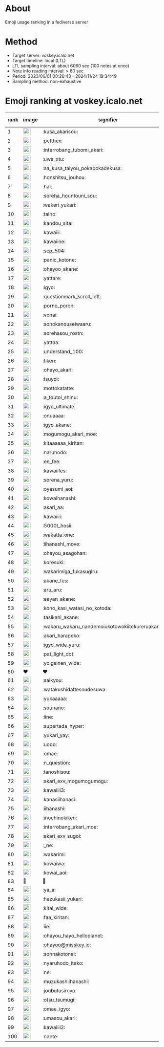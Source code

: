 # About
Emoji usage ranking in a fediverse server

# Method
- Target server: voskey.icalo.net
- Target timeline: local (LTL)
- LTL sampling interval: about 6060 sec (100 notes at once)
- Note info reading interval: > 60 sec
- Period: 2023/06/01 00:26:43 - 2024/11/24 19:34:49 
- Sampling method: non-exhaustive

# Emoji ranking at voskey.icalo.net

|rank|image|signifier|type|frequency score|
|----|----|----|----|----|
|1|<img height="24" src="https://voskey.icalo.net/emoji/kusa_akarisou.webp">|:kusa_akarisou:|custom|34894|
|2|<img height="24" src="https://voskey.icalo.net/emoji/petthex.webp">|:petthex:|custom|27426|
|3|<img height="24" src="https://voskey.icalo.net/emoji/interrobang_tubomi_akari.webp">|:interrobang_tubomi_akari:|custom|14268|
|4|<img height="24" src="https://voskey.icalo.net/emoji/uwa_xtu.webp">|:uwa_xtu:|custom|12488|
|5|<img height="24" src="https://voskey.icalo.net/emoji/aa_kusa_taiyou_pokapokadekusa.webp">|:aa_kusa_taiyou_pokapokadekusa:|custom|11229|
|6|<img height="24" src="https://voskey.icalo.net/emoji/honshitsu_jouhou.webp">|:honshitsu_jouhou:|custom|10045|
|7|<img height="24" src="https://voskey.icalo.net/emoji/hai.webp">|:hai:|custom|8579|
|8|<img height="24" src="https://voskey.icalo.net/emoji/soreha_hountouni_sou.webp">|:soreha_hountouni_sou:|custom|7451|
|9|<img height="24" src="https://voskey.icalo.net/emoji/wakari_yukari.webp">|:wakari_yukari:|custom|7125|
|10|<img height="24" src="https://voskey.icalo.net/emoji/taiho.webp">|:taiho:|custom|6934|
|11|<img height="24" src="https://voskey.icalo.net/emoji/kandou_sita.webp">|:kandou_sita:|custom|6760|
|12|<img height="24" src="https://voskey.icalo.net/emoji/kawaiii.webp">|:kawaiii:|custom|6559|
|13|<img height="24" src="https://voskey.icalo.net/emoji/kawaiine.webp">|:kawaiine:|custom|6149|
|14|<img height="24" src="https://voskey.icalo.net/emoji/scp_504.webp">|:scp_504:|custom|5964|
|15|<img height="24" src="https://voskey.icalo.net/emoji/panic_kotone.webp">|:panic_kotone:|custom|5369|
|16|<img height="24" src="https://voskey.icalo.net/emoji/ohayoo_akane.webp">|:ohayoo_akane:|custom|4955|
|17|<img height="24" src="https://voskey.icalo.net/emoji/yattare.webp">|:yattare:|custom|4896|
|18|<img height="24" src="https://voskey.icalo.net/emoji/igyo.webp">|:igyo:|custom|4842|
|19|<img height="24" src="https://voskey.icalo.net/emoji/questionmark_scroll_left.webp">|:questionmark_scroll_left:|custom|4730|
|20|<img height="24" src="https://voskey.icalo.net/emoji/porno_poron.webp">|:porno_poron:|custom|4529|
|21|<img height="24" src="https://voskey.icalo.net/emoji/vohai.webp">|:vohai:|custom|4370|
|22|<img height="24" src="https://voskey.icalo.net/emoji/sonokanouseiwaaru.webp">|:sonokanouseiwaaru:|custom|4361|
|23|<img height="24" src="https://voskey.icalo.net/emoji/sorehasou_rostn.webp">|:sorehasou_rostn:|custom|4314|
|24|<img height="24" src="https://voskey.icalo.net/emoji/yattaa.webp">|:yattaa:|custom|4047|
|25|<img height="24" src="https://voskey.icalo.net/emoji/understand_100.webp">|:understand_100:|custom|3814|
|26|<img height="24" src="https://voskey.icalo.net/emoji/tiken.webp">|:tiken:|custom|3765|
|27|<img height="24" src="https://voskey.icalo.net/emoji/ohayo_akari.webp">|:ohayo_akari:|custom|3756|
|28|<img height="24" src="https://voskey.icalo.net/emoji/tsuyoi.webp">|:tsuyoi:|custom|3724|
|29|<img height="24" src="https://voskey.icalo.net/emoji/mottokatatte.webp">|:mottokatatte:|custom|3717|
|30|<img height="24" src="https://voskey.icalo.net/emoji/a_toutoi_shinu.webp">|:a_toutoi_shinu:|custom|3539|
|31|<img height="24" src="https://voskey.icalo.net/emoji/igyo_ultimate.webp">|:igyo_ultimate:|custom|3336|
|32|<img height="24" src="https://voskey.icalo.net/emoji/onuaaaa.webp">|:onuaaaa:|custom|3278|
|33|<img height="24" src="https://voskey.icalo.net/emoji/igyo_akane.webp">|:igyo_akane:|custom|3056|
|34|<img height="24" src="https://voskey.icalo.net/emoji/mogumogu_akari_moe.webp">|:mogumogu_akari_moe:|custom|3027|
|35|<img height="24" src="https://voskey.icalo.net/emoji/kitaaaaaa_kiritan.webp">|:kitaaaaaa_kiritan:|custom|3025|
|36|<img height="24" src="https://voskey.icalo.net/emoji/naruhodo.webp">|:naruhodo:|custom|3005|
|37|<img height="24" src="https://voskey.icalo.net/emoji/ee_fee.webp">|:ee_fee:|custom|2966|
|38|<img height="24" src="https://voskey.icalo.net/emoji/kawaiifes.webp">|:kawaiifes:|custom|2897|
|39|<img height="24" src="https://voskey.icalo.net/emoji/sorena_yuru.webp">|:sorena_yuru:|custom|2876|
|40|<img height="24" src="https://voskey.icalo.net/emoji/oyasumi_aoi.webp">|:oyasumi_aoi:|custom|2833|
|41|<img height="24" src="https://voskey.icalo.net/emoji/kowaihanashi.webp">|:kowaihanashi:|custom|2806|
|42|<img height="24" src="https://voskey.icalo.net/emoji/akari_aa.webp">|:akari_aa:|custom|2673|
|43|<img height="24" src="https://voskey.icalo.net/emoji/kawaiiii.webp">|:kawaiiii:|custom|2651|
|44|<img height="24" src="https://voskey.icalo.net/emoji/5000t_hosii.webp">|:5000t_hosii:|custom|2623|
|45|<img height="24" src="https://voskey.icalo.net/emoji/wakatta_one.webp">|:wakatta_one:|custom|2539|
|46|<img height="24" src="https://voskey.icalo.net/emoji/iihanashi_move.webp">|:iihanashi_move:|custom|2531|
|47|<img height="24" src="https://voskey.icalo.net/emoji/ohayou_asagohan.webp">|:ohayou_asagohan:|custom|2516|
|48|<img height="24" src="https://voskey.icalo.net/emoji/koresuki.webp">|:koresuki:|custom|2497|
|49|<img height="24" src="https://voskey.icalo.net/emoji/wakarimiga_fukasugiru.webp">|:wakarimiga_fukasugiru:|custom|2488|
|50|<img height="24" src="https://voskey.icalo.net/emoji/akane_fes.webp">|:akane_fes:|custom|2475|
|51|<img height="24" src="https://voskey.icalo.net/emoji/aru_aru.webp">|:aru_aru:|custom|2454|
|52|<img height="24" src="https://voskey.icalo.net/emoji/eeyan_akane.webp">|:eeyan_akane:|custom|2401|
|53|<img height="24" src="https://voskey.icalo.net/emoji/kono_kasi_watasi_no_kotoda.webp">|:kono_kasi_watasi_no_kotoda:|custom|2386|
|54|<img height="24" src="https://voskey.icalo.net/emoji/tasikani_akane.webp">|:tasikani_akane:|custom|2363|
|55|<img height="24" src="https://voskey.icalo.net/emoji/wakaru_wakaru_nandemoiukotowokiitekureruakanetyan.webp">|:wakaru_wakaru_nandemoiukotowokiitekureruakanetyan:|custom|2285|
|56|<img height="24" src="https://voskey.icalo.net/emoji/akari_harapeko.webp">|:akari_harapeko:|custom|2247|
|57|<img height="24" src="https://voskey.icalo.net/emoji/igyo_wide_yuru.webp">|:igyo_wide_yuru:|custom|2246|
|58|<img height="24" src="https://voskey.icalo.net/emoji/pat_light_dot.webp">|:pat_light_dot:|custom|2241|
|59|<img height="24" src="https://voskey.icalo.net/emoji/yoigainen_wide.webp">|:yoigainen_wide:|custom|2238|
|60|❤|❤|unicode|2234|
|61|<img height="24" src="https://voskey.icalo.net/emoji/saikyou.webp">|:saikyou:|custom|2201|
|62|<img height="24" src="https://voskey.icalo.net/emoji/watakushidattesoudesuwa.webp">|:watakushidattesoudesuwa:|custom|2194|
|63|<img height="24" src="https://voskey.icalo.net/emoji/yukaaaaa.webp">|:yukaaaaa:|custom|2154|
|64|<img height="24" src="https://voskey.icalo.net/emoji/sounano.webp">|:sounano:|custom|2037|
|65|<img height="24" src="https://voskey.icalo.net/emoji/iine.webp">|:iine:|custom|1965|
|66|<img height="24" src="https://voskey.icalo.net/emoji/supertada_hyper.webp">|:supertada_hyper:|custom|1932|
|67|<img height="24" src="https://voskey.icalo.net/emoji/yukari_yay.webp">|:yukari_yay:|custom|1929|
|68|<img height="24" src="https://voskey.icalo.net/emoji/uooo.webp">|:uooo:|custom|1928|
|69|<img height="24" src="https://voskey.icalo.net/emoji/omae.webp">|:omae:|custom|1896|
|70|<img height="24" src="https://voskey.icalo.net/emoji/n_question.webp">|:n_question:|custom|1887|
|71|<img height="24" src="https://voskey.icalo.net/emoji/tanoshisou.webp">|:tanoshisou:|custom|1863|
|72|<img height="24" src="https://voskey.icalo.net/emoji/akari_exv_mogumogumogu.webp">|:akari_exv_mogumogumogu:|custom|1824|
|73|<img height="24" src="https://voskey.icalo.net/emoji/kawaiiii3.webp">|:kawaiiii3:|custom|1789|
|74|<img height="24" src="https://voskey.icalo.net/emoji/kanasiihanasi.webp">|:kanasiihanasi:|custom|1752|
|75|<img height="24" src="https://voskey.icalo.net/emoji/iihanashi.webp">|:iihanashi:|custom|1729|
|76|<img height="24" src="https://voskey.icalo.net/emoji/inochinokiken.webp">|:inochinokiken:|custom|1690|
|77|<img height="24" src="https://voskey.icalo.net/emoji/interrobang_akari_moe.webp">|:interrobang_akari_moe:|custom|1679|
|78|<img height="24" src="https://voskey.icalo.net/emoji/akari_exv_sugoi.webp">|:akari_exv_sugoi:|custom|1670|
|79|<img height="24" src="https://voskey.icalo.net/emoji/_ne.webp">|:_ne:|custom|1668|
|80|<img height="24" src="https://voskey.icalo.net/emoji/wakarimi.webp">|:wakarimi:|custom|1662|
|81|<img height="24" src="https://voskey.icalo.net/emoji/kowaiwa.webp">|:kowaiwa:|custom|1659|
|82|<img height="24" src="https://voskey.icalo.net/emoji/kowai_aoi.webp">|:kowai_aoi:|custom|1635|
|83|🤔|🤔|unicode|1625|
|84|<img height="24" src="https://voskey.icalo.net/emoji/ya_a.webp">|:ya_a:|custom|1604|
|85|<img height="24" src="https://voskey.icalo.net/emoji/hazukasii_yukari.webp">|:hazukasii_yukari:|custom|1602|
|86|<img height="24" src="https://voskey.icalo.net/emoji/kitai_wide.webp">|:kitai_wide:|custom|1598|
|87|<img height="24" src="https://voskey.icalo.net/emoji/faa_kiritan.webp">|:faa_kiritan:|custom|1570|
|88|<img height="24" src="https://voskey.icalo.net/emoji/iie.webp">|:iie:|custom|1568|
|89|<img height="24" src="https://voskey.icalo.net/emoji/ohayou_hayo_helloplanet.webp">|:ohayou_hayo_helloplanet:|custom|1555|
|90|<img height="24" src="https://voskey.icalo.net/emoji/ohayoo.webp">|:ohayoo@misskey.io:|custom|1513|
|91|<img height="24" src="https://voskey.icalo.net/emoji/sonnakotonai.webp">|:sonnakotonai:|custom|1504|
|92|<img height="24" src="https://voskey.icalo.net/emoji/nyaruhodo_itako.webp">|:nyaruhodo_itako:|custom|1500|
|93|<img height="24" src="https://voskey.icalo.net/emoji/ne.webp">|:ne:|custom|1485|
|94|<img height="24" src="https://voskey.icalo.net/emoji/muzukashiihanashi.webp">|:muzukashiihanashi:|custom|1445|
|95|<img height="24" src="https://voskey.icalo.net/emoji/joubutusiroyo.webp">|:joubutusiroyo:|custom|1440|
|96|<img height="24" src="https://voskey.icalo.net/emoji/otsu_tsumugi.webp">|:otsu_tsumugi:|custom|1406|
|97|<img height="24" src="https://voskey.icalo.net/emoji/omae_igyo.webp">|:omae_igyo:|custom|1379|
|98|<img height="24" src="https://voskey.icalo.net/emoji/umasou_akari.webp">|:umasou_akari:|custom|1361|
|99|<img height="24" src="https://voskey.icalo.net/emoji/kawaiiii2.webp">|:kawaiiii2:|custom|1341|
|100|<img height="24" src="https://voskey.icalo.net/emoji/nante.webp">|:nante:|custom|1336|
